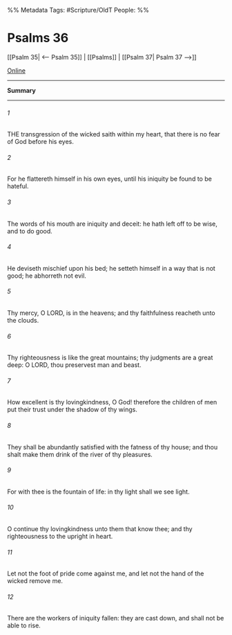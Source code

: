 

%% Metadata
Tags: #Scripture/OldT
People: 
%%
# Psalms 36
[[Psalm 35| <-- Psalm 35]] | [[Psalms]] | [[Psalm 37| Psalm 37 -->]]

[Online](https://churchofjesuschrist.org/study/scriptures/ot/ps/36?lang=eng)

---
__Summary__



---

###### 1
THE transgression of the wicked saith within my heart, that there is no fear of God before his eyes.
###### 2
For he flattereth himself in his own eyes, until his iniquity be found to be hateful.
###### 3
The words of his mouth are iniquity and deceit: he hath left off to be wise, and to do good.
###### 4
He deviseth mischief upon his bed; he setteth himself in a way that is not good; he abhorreth not evil.
###### 5
Thy mercy, O LORD, is in the heavens; and thy faithfulness reacheth unto the clouds.
###### 6
Thy righteousness is like the great mountains; thy judgments are a great deep: O LORD, thou preservest man and beast.
###### 7
How excellent is thy lovingkindness, O God!  therefore the children of men put their trust under the shadow of thy wings.
###### 8
They shall be abundantly satisfied with the fatness of thy house; and thou shalt make them drink of the river of thy pleasures.
###### 9
For with thee is the fountain of life: in thy light shall we see light.
###### 10
O continue thy lovingkindness unto them that know thee; and thy righteousness to the upright in heart.
###### 11
Let not the foot of pride come against me, and let not the hand of the wicked remove me.
###### 12
There are the workers of iniquity fallen: they are cast down, and shall not be able to rise.




